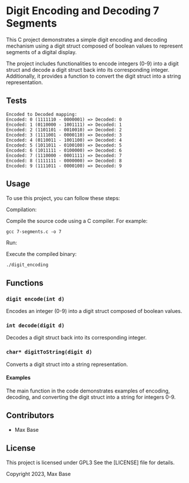 # Digit Encoding and Decoding 7 Segments

This C project demonstrates a simple digit encoding and decoding mechanism using a digit struct composed of boolean values to represent segments of a digital display.

The project includes functionalities to encode integers (0-9) into a digit struct and decode a digit struct back into its corresponding integer. Additionally, it provides a function to convert the digit struct into a string representation.

## Tests

```
Encoded to Decoded mapping:
Encoded: 0 (1111110 - 0000001) => Decoded: 0
Encoded: 1 (0110000 - 1001111) => Decoded: 1
Encoded: 2 (1101101 - 0010010) => Decoded: 2
Encoded: 3 (1111001 - 0000110) => Decoded: 3
Encoded: 4 (0110011 - 1001100) => Decoded: 4
Encoded: 5 (1011011 - 0100100) => Decoded: 5
Encoded: 6 (1011111 - 0100000) => Decoded: 6
Encoded: 7 (1110000 - 0001111) => Decoded: 7
Encoded: 8 (1111111 - 0000000) => Decoded: 8
Encoded: 9 (1111011 - 0000100) => Decoded: 9
```

## Usage

To use this project, you can follow these steps:

Compilation:

Compile the source code using a C compiler. For example:

```
gcc 7-segments.c -o 7
```

Run:

Execute the compiled binary:

```bash
./digit_encoding
```

## Functions

### `digit encode(int d)`

Encodes an integer (0-9) into a digit struct composed of boolean values.

### `int decode(digit d)`

Decodes a digit struct back into its corresponding integer.

### `char* digitToString(digit d)`

Converts a digit struct into a string representation.

#### Examples

The main function in the code demonstrates examples of encoding, decoding, and converting the digit struct into a string for integers 0-9.

## Contributors

- Max Base

## License

This project is licensed under GPL3 See the [LICENSE] file for details.

Copyright 2023, Max Base
